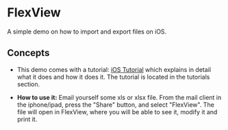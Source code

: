 # FlexView

A simple demo on how to import and export files on iOS.

## Concepts

- This demo comes with a tutorial: [iOS Tutorial](https://download.tmssoftware.com/flexcel/doc/vcl/tutorials/ios-tutorial.html) which
  explains in detail what it does and how it does it. The tutorial
  is located in the tutorials section.

- **How to use it:** Email yourself some xls or xlsx file. From the mail
  client in the iphone/ipad, press the \"Share\" button, and select
  \"FlexView\". The file will open in FlexView, where you will be
  able to see it, modify it and print it.
